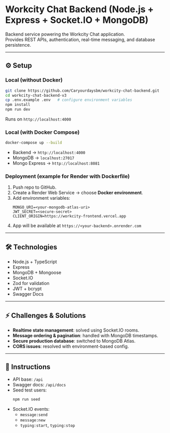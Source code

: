 # Workcity Chat Backend (Node.js + Express + Socket.IO + MongoDB)

Backend service powering the Workcity Chat application.  
Provides REST APIs, authentication, real-time messaging, and database persistence.

---

## ⚙️ Setup

### Local (without Docker)
```bash
git clone https://github.com/Caryourdaysbm/workcity-chat-backend.git
cd workcity-chat-backend-v3
cp .env.example .env   # configure environment variables
npm install
npm run dev
```
Runs on `http://localhost:4000`

### Local (with Docker Compose)
```bash
docker-compose up --build
```
- Backend → `http://localhost:4000`  
- MongoDB → `localhost:27017`  
- Mongo Express → `http://localhost:8081`

### Deployment (example for Render with Dockerfile)
1. Push repo to GitHub.  
2. Create a Render Web Service → choose **Docker environment**.  
3. Add environment variables:
   ```env
   MONGO_URI=<your-mongodb-atlas-uri>
   JWT_SECRET=<secure-secret>
   CLIENT_ORIGIN=https://workcity-frontend.vercel.app
   ```
4. App will be available at `https://<your-backend>.onrender.com`

---

## 🛠️ Technologies
- Node.js + TypeScript  
- Express  
- MongoDB + Mongoose  
- Socket.IO  
- Zod for validation  
- JWT + bcrypt  
- Swagger Docs  

---

## ⚡ Challenges & Solutions
- **Realtime state management**: solved using Socket.IO rooms.  
- **Message ordering & pagination**: handled with MongoDB timestamps.  
- **Secure production database**: switched to MongoDB Atlas.  
- **CORS issues**: resolved with environment-based config.  

---

## 📝 Instructions
- API base: `/api`  
- Swagger docs: `/api/docs`  
- Seed test users:
  ```bash
  npm run seed
  ```
- Socket.IO events:  
  - `message:send`  
  - `message:new`  
  - `typing:start`, `typing:stop`
